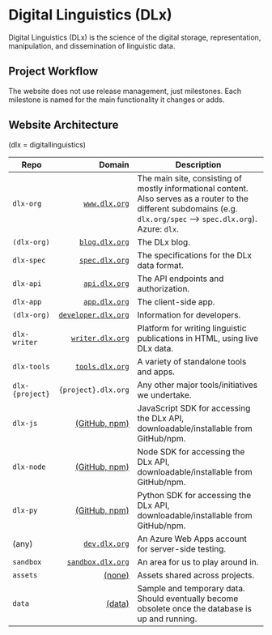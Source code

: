 # Digital Linguistics (DLx)
Digital Linguistics (DLx) is the science of the digital storage, representation, manipulation, and dissemination of linguistic data.

## Project Workflow
The website does not use release management, just milestones. Each milestone is named for the main functionality it changes or adds.

## Website Architecture
(dlx = digitallinguistics)

Repo            | Domain                    | Description
--------------- | ------------------------: | -----------
`dlx-org`       |       [`www.dlx.org`][1]  | The main site, consisting of mostly informational content. Also serves as a router to the different subdomains (e.g. `dlx.org/spec` --> `spec.dlx.org`). Azure: `dlx`.
`(dlx-org)`     |      [`blog.dlx.org`][2] | The DLx blog.
`dlx-spec`      |      [`spec.dlx.org`][3]  | The specifications for the DLx data format.
`dlx-api`       |       [`api.dlx.org`][4]  | The API endpoints and authorization.
`dlx-app`       |       [`app.dlx.org`][5]  | The client-side app.
`(dlx-org)`     | [`developer.dlx.org`][6]  | Information for developers.
`dlx-writer`    |    [`writer.dlx.org`][7]  | Platform for writing linguistic publications in HTML, using live DLx data.
`dlx-tools`     |     [`tools.dlx.org`][8]  | A variety of standalone tools and apps.
`dlx-{project}` |  `{project}.dlx.org`      | Any other major tools/initiatives we undertake.
`dlx-js`        |       [(GitHub, npm)][9]  | JavaScript SDK for accessing the DLx API, downloadable/installable from GitHub/npm.
`dlx-node`      |       [(GitHub, npm)][10] | Node SDK for accessing the DLx API, downloadable/installable from GitHub/npm.
`dlx-py`        |       [(GitHub, npm)][11] | Python SDK for accessing the DLx API, downloadable/installable from GitHub/npm.
 (any)          |       [`dev.dlx.org`][12] | An Azure Web Apps account for server-side testing.
`sandbox`       |   [`sandbox.dlx.org`][13] | An area for us to play around in.
`assets`        |              [(none)][14] | Assets shared across projects.
`data`          |              [(data)][15] | Sample and temporary data. Should eventually become obsolete once the database is up and running.

[1]:  http://digitallinguistics.org/
[2]: http://blog.digitallinguistics.org/
[3]:  http://spec.digitallinguistics.org/
[4]:  https://api.digitallinguistics.org/
[5]:  http://app.digitallinguistics.org/
[6]:  http://developer.digitallinguistics.org/
[7]:  http://writer.digitallinguistics.org/
[8]:  http://tools.digitallinguistics.org/
[9]:  https://github.com/digitallinguistics/dlx-js/
[10]: https://github.com/digitallinguistics/dlx-node/
[11]: https://github.com/digitallinguistics/dlx-py/
[12]: http://dev.digitallinguistics.org/
[13]: http://sandbox.digitallinguistics.org/
[14]: https://github.com/digitallinguistics/assets/
[15]: https://github.com/digitallinguistics/data/
